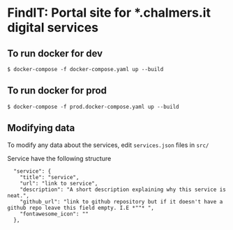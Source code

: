 # FindIT: Portal site for \*.chalmers.it digital services

## To run docker for dev

```
$ docker-compose -f docker-compose.yaml up --build
```

## To run docker for prod

```
$ docker-compose -f prod.docker-compose.yaml up --build
```

## Modifying data

To modify any data about the services, edit `services.json` files in `src/`

Service have the following structure

```
  "service": {
    "title": "service",
    "url": "link to service",
    "description": "A short description explaining why this service is neat.",
    "github_url": "link to github repository but if it doesn't have a github repo leave this field empty. I.E *""* ",
    "fontawesome_icon": ""
  },
```

